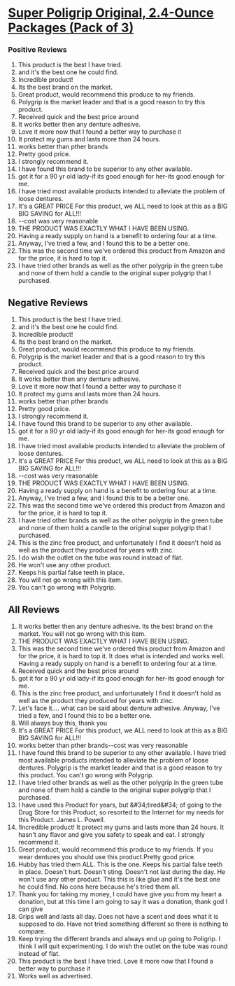# [Super Poligrip Original, 2.4-Ounce Packages (Pack of 3)](https://products.checkmycream.com/products/Super-Poligrip-Original-2.4-Ounce-Packages-(Pack-of-3).html)

### Positive Reviews

<ol>
      <li>This product is the best I have tried.</li>
      <li>and it&#x27;s the best one he could find.</li>
      <li>Incredible product!</li>
      <li>Its the best brand on the market.</li>
      <li>Great product, would recommend this produce to my friends.</li>
      <li>Polygrip is the market leader and that is a good reason to try this product.  </li>
      <li>Received quick and the best price around</li>
      <li>It works better then any denture adhesive.</li>
      <li>Love it more now that I found a better way to purchase it</li>
      <li>It protect my gums and lasts more than 24 hours.</li>
      <li>works better than pther brands</li>
      <li>Pretty good price.</li>
      <li>I strongly recommend it.</li>
      <li>I have found this brand to be superior to any other available.  </li>
      <li>got it for a 90 yr old lady-if its good enough for her-its good enough for me.</li>
      <li>I have tried most available products intended to alleviate the problem of loose dentures.  </li>
      <li>It&#x27;s a GREAT PRICE For this product, we ALL need to look at this as a BIG BIG SAVING for ALL!!!</li>
      <li>--cost was very reasonable</li>
      <li>THE PRODUCT WAS EXACTLY WHAT I HAVE BEEN USING.</li>
      <li>Having a ready supply on hand is a benefit to ordering four at a time.</li>
      <li>Anyway, I&#x27;ve tried a few, and I found this to be a better one.</li>
      <li>This was the second time we&#x27;ve ordered this product from Amazon and for the price, it is hard to top it.</li>
      <li>I have tried other brands as well as the other polygrip in the green tube and none of them hold a candle to the original super polygrip that I purchased.</li>
</ol>


<h2>Negative Reviews</h2>
<ol>
<li> This product is the best I have tried.</li>
<li> and it&#x27;s the best one he could find.</li>
<li> Incredible product!</li>
<li> Its the best brand on the market.</li>
<li> Great product, would recommend this produce to my friends.</li>
<li> Polygrip is the market leader and that is a good reason to try this product.  </li>
<li> Received quick and the best price around</li>
<li> It works better then any denture adhesive.</li>
<li> Love it more now that I found a better way to purchase it</li>
<li> It protect my gums and lasts more than 24 hours.</li>
<li> works better than pther brands</li>
<li> Pretty good price.</li>
<li> I strongly recommend it.</li>
<li> I have found this brand to be superior to any other available.  </li>
<li> got it for a 90 yr old lady-if its good enough for her-its good enough for me.</li>
<li> I have tried most available products intended to alleviate the problem of loose dentures.  </li>
<li> It&#x27;s a GREAT PRICE For this product, we ALL need to look at this as a BIG BIG SAVING for ALL!!!</li>
<li> --cost was very reasonable</li>
<li> THE PRODUCT WAS EXACTLY WHAT I HAVE BEEN USING.</li>
<li> Having a ready supply on hand is a benefit to ordering four at a time.</li>
<li> Anyway, I&#x27;ve tried a few, and I found this to be a better one.</li>
<li> This was the second time we&#x27;ve ordered this product from Amazon and for the price, it is hard to top it.</li>
<li> I have tried other brands as well as the other polygrip in the green tube and none of them hold a candle to the original super polygrip that I purchased.</li>
<li> This is the zinc free product, and unfortunately I find it doesn&#x27;t hold as well as the product they produced for years with zinc.</li>
<li> I do wish the outlet on the tube was round instead of flat.</li>
<li> He won&#x27;t use any other product.</li>
<li> Keeps his partial false teeth in place.</li>
<li> You will not go wrong with this item.</li>
<li> You can&#x27;t go wrong with Polygrip.</li>
</ol>

<h2>All Reviews</h2>

<ol>
    <li> It works better then any denture adhesive. Its the best brand on the market. You will not go wrong with this item.</li>
    <li> THE PRODUCT WAS EXACTLY WHAT I HAVE BEEN USING.</li>
    <li> This was the second time we&#x27;ve ordered this product from Amazon and for the price, it is hard to top it. It does what is intended and works well. Having a ready supply on hand is a benefit to ordering four at a time.</li>
    <li> Received quick and the best price around</li>
    <li> got it for a 90 yr old lady-if its good enough for her-its good enough for me.</li>
    <li> This is the zinc free product, and unfortunately I find it doesn&#x27;t hold as well as the product they produced for years with zinc.</li>
    <li> Let&#x27;s face it.... what can be said about denture adhesive.  Anyway, I&#x27;ve tried a few, and I found this to be a better one.</li>
    <li> Will always buy this, thank you</li>
    <li> It&#x27;s a GREAT PRICE For this product, we ALL need to look at this as a BIG BIG SAVING for ALL!!!</li>
    <li> works better than pther brands--cost was very reasonable</li>
    <li> I have found this brand to be superior to any other available.  I have tried most available products intended to alleviate the problem of loose dentures.  Polygrip is the market leader and that is a good reason to try this product.  You can&#x27;t go wrong with Polygrip.</li>
    <li> I have tried other brands as well as the other polygrip in the green tube and none of them hold a candle to the original super polygrip that I purchased.</li>
    <li> I have used this Product for years, but &amp;#34;tired&amp;#34; of going to the Drug Store for this Product, so resorted to the Internet for my needs for this Product.  James  L.  Powell.</li>
    <li> !Incredible product! It protect my gums and lasts more than 24 hours. It hasn&#x27;t any flavor and give you safety to speak and eat. I strongly recommend it.</li>
    <li> Great product, would recommend this produce to my friends. If you wear dentures you should use this product.Pretty good price.</li>
    <li> Hubby has tried them ALL. This is the one. Keeps his partial false teeth in place. Doesn&#x27;t hurt. Doesn&#x27;t sting. Doesn&#x27;t not last during the day. He won&#x27;t use any other product. This this is like glue and it&#x27;s the best one he could find. No cons here because he&#x27;s tried them all.</li>
    <li> Thank you for taking my money, I could have give you from my heart a donation, but at this time I am going to say it was a donation, thank god I can give</li>
    <li> Grips well and lasts all day. Does not have a scent and does what it is supposed to do. Have not tried something different so there is nothing to compare.</li>
    <li> Keep trying the different brands and always end up going to Poligrip.  I think I will quit experimenting.  I do wish the outlet on the tube was round instead of flat.</li>
    <li> This product is the best I have tried. Love it more now that I found a better way to purchase it</li>
    <li> Works well as advertised.</li>
</ol>




